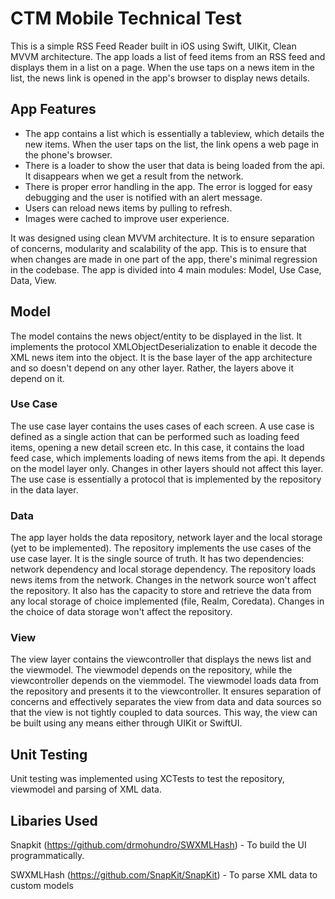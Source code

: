 # CTM Mobile Technical Test

This is a simple RSS Feed Reader built in iOS using Swift, UIKit, Clean MVVM architecture. The app loads a list of feed items from an RSS feed and displays them in a list on a page. When the use taps on a news item in the list, the news link is opened in the app's browser to display news details.

## App Features
- The app contains a list which is essentially a tableview, which details the new items. When the user taps on the list, the link opens a web page in the phone's browser.
- There is a loader to show the user that data is being loaded from the api. It disappears when we get a result from the network.
- There is proper error handling in the app. The error is logged for easy debugging and the user is notified with an alert message.
- Users can reload news items by pulling to refresh.
- Images were cached to improve user experience.

It was designed using clean MVVM architecture. It is to ensure separation of concerns, modularity and scalability of the app. This is to ensure that when changes are made in one part of the app, there's minimal regression in the codebase. The app is divided into 4 main modules: Model, Use Case, Data, View.

## Model
The model contains the news object/entity to be displayed in the list. It implements the protocol XMLObjectDeserialization to enable it decode the XML news item into the object. It is the base layer of the app architecture and so doesn't depend on any other layer. Rather, the layers above it depend on it.

### Use Case
The use case layer contains the uses cases of each screen. A use case is defined as a single action that can be performed such as loading feed items, opening a new detail screen etc. In this case, it contains the load feed case, which implements loading of news items from the api. It depends on the model layer only. Changes in other layers should not affect this layer. The use case is essentially a protocol that is implemented by the repository in the data layer.

### Data
The app layer holds the data repository, network layer and the local storage (yet to be implemented). The repository implements the use cases of the use case layer. It is the single source of truth. It has two dependencies: network dependency and local storage dependency. The repository loads news items from the network. Changes in the network source won't affect the repository. It also has the capacity to store and retrieve the data from any local storage of choice implemented (file, Realm, Coredata). Changes in the choice of data storage won't affect the repository.

### View
The view layer contains the viewcontroller that displays the news list and the viewmodel. The viewmodel depends on the repository, while the viewcontroller depends on the viemmodel. The viewmodel loads data from the repository and presents it to the viewcontroller. It ensures separation of concerns and effectively separates the view from data and data sources so that the view is not tightly coupled to data sources.
This way, the view can be built using any means either through UIKit or SwiftUI.

## Unit Testing
Unit testing was implemented using XCTests to test the repository, viewmodel and parsing of XML data.

## Libaries Used
Snapkit (https://github.com/drmohundro/SWXMLHash) - To build the UI programmatically.

SWXMLHash (https://github.com/SnapKit/SnapKit) - To parse XML data to custom models
